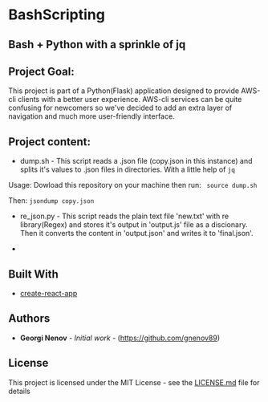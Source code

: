 # BashScripting






## Bash + Python with a sprinkle of jq

## Project Goal:

This project is part of a Python(Flask) application designed to provide AWS-cli clients with a better user experience. AWS-cli services can be quite confusing for newcomers so we've decided to add an extra layer of navigation and much more user-friendly interface.

## Project content:

* dump.sh - This script reads a .json file (copy.json in this instance) and splits it's values to .json files in directories. With a little help of ```jq```

Usage: Dowload this repository on your machine then run:
``` source dump.sh```

Then: 
``` jsondump copy.json ```

* re_json.py - This script reads the plain text file 'new.txt' with re library(Regex) and stores it's output in 'output.js' file as a discionary. Then it converts the content in 'output.json' and writes it to 'final.json'.

* 



## Built With

* [create-react-app](https://reactjs.org/docs/create-a-new-react-app.html)





## Authors

* **Georgi Nenov** - *Initial work* - (https://github.com/gnenov89)



## License

This project is licensed under the MIT License - see the [LICENSE.md](LICENSE.md) file for details
